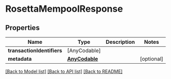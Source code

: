 # RosettaMempoolResponse

## Properties
Name | Type | Description | Notes
------------ | ------------- | ------------- | -------------
**transactionIdentifiers** | [AnyCodable] |  | 
**metadata** | [**AnyCodable**](.md) |  | [optional] 

[[Back to Model list]](../README.md#documentation-for-models) [[Back to API list]](../README.md#documentation-for-api-endpoints) [[Back to README]](../README.md)


